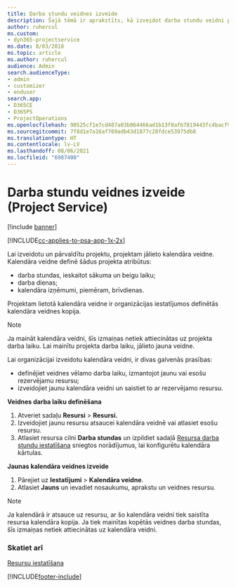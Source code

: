```yaml
---
title: Darba stundu veidnes izveide
description: Šajā tēmā ir aprakstīts, kā izveidot darba stundu veidni programmā Project Service.
author: ruhercul
ms.custom:
- dyn365-projectservice
ms.date: 8/03/2018
ms.topic: article
ms.author: ruhercul
audience: Admin
search.audienceType:
- admin
- customizer
- enduser
search.app:
- D365CE
- D365PS
- ProjectOperations
ms.openlocfilehash: 90525cf1e7cd487a03b064466ad1b13f8afb7819443fc4bacf9c7d3eee86f0b6
ms.sourcegitcommit: 7f8d1e7a16af769adb43d1877c28fdce53975db8
ms.translationtype: HT
ms.contentlocale: lv-LV
ms.lasthandoff: 08/06/2021
ms.locfileid: "6987400"
---
```

# <a name="create-a-work-hours-template-project-service"></a>Darba stundu veidnes izveide (Project Service)

[!include [banner](../includes/psa-now-project-operations.md)]

[!INCLUDE[cc-applies-to-psa-app-1x-2x](../includes/cc-applies-to-psa-app-3x.md)]

Lai izveidotu un pārvaldītu projektu, projektam jālieto kalendāra veidne. Kalendāra veidne definē šādus projekta atribūtus:

- darba stundas, ieskaitot sākuma un beigu laiku;
- darba dienas;
- kalendāra izņēmumi, piemēram, brīvdienas.

Projektam lietotā kalendāra veidne ir organizācijas iestatījumos definētās kalendāra veidnes kopija.

> [!NOTE]
> Ja maināt kalendāra veidni, šīs izmaiņas netiek attiecinātas uz projekta darba laiku. Lai mainītu projekta darba laiku, jālieto jauna veidne.

Lai organizācijai izveidotu kalendāra veidni, ir divas galvenās prasības:

- definējiet veidnes vēlamo darba laiku, izmantojot jaunu vai esošu rezervējamu resursu;
- izveidojiet jaunu kalendāra veidni un saistiet to ar rezervējamo resursu.

**Veidnes darba laiku definēšana**

1. Atveriet sadaļu **Resursi** \> **Resursi.**
2. Izveidojiet jaunu resursu atsaucei kalendāra veidnē vai atlasiet esošu resursu.
3. Atlasiet resursa cilni **Darba stundas** un izpildiet sadaļā [Resursa darba stundu iestatīšana](/dynamics365/field-service/set-work-hours-resource.md) sniegtos norādījumus, lai konfigurētu kalendāra kārtulas.

**Jaunas kalendāra veidnes izveide**

1. Pārejiet uz **Iestatījumi** \> **Kalendāra veidne**.
2. Atlasiet **Jauns** un ievadiet nosaukumu, aprakstu un veidnes resursu.


> [!NOTE]
> Ja kalendārā ir atsauce uz resursu, ar šo kalendāra veidni tiek saistīta resursa kalendāra kopija. Ja tiek mainītas kopētās veidnes darba stundas, šīs izmaiņas netiek attiecinātas uz kalendāra veidni.


### <a name="see-also"></a>Skatiet arī  
 [Resursu iestatīšana](../psa/set-up-resources.md)


[!INCLUDE[footer-include](../includes/footer-banner.md)]
